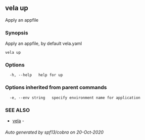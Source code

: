 ## vela up

Apply an appfile

### Synopsis

Apply an appfile, by default vela.yaml

```
vela up
```

### Options

```
  -h, --help   help for up
```

### Options inherited from parent commands

```
  -e, --env string   specify environment name for application
```

### SEE ALSO

* [vela](vela.md)	 - 

###### Auto generated by spf13/cobra on 20-Oct-2020
